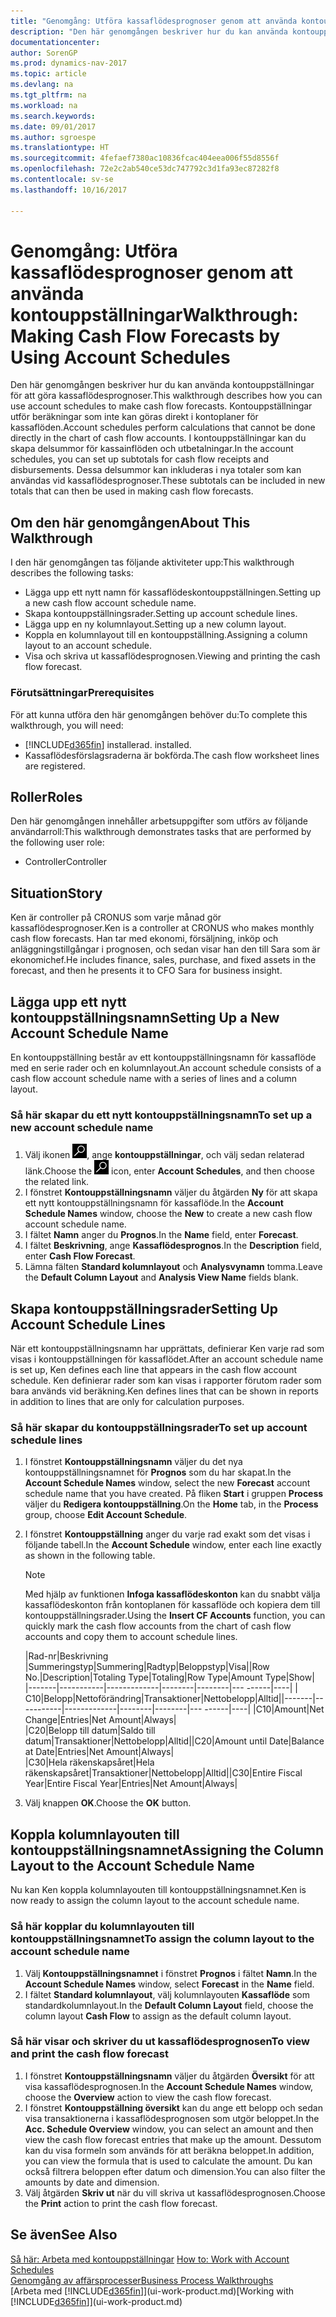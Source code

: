 ```yaml
---
title: "Genomgång: Utföra kassaflödesprognoser genom att använda kontouppställningar"
description: "Den här genomgången beskriver hur du kan använda kontouppställningar för att göra kassaflödesprognoser. Kontouppställningar utför beräkningar som inte kan göras direkt i kontoplaner för kassaflöden. I kontouppställningar kan du skapa delsummor för kassainflöden och utbetalningar. Dessa delsummor kan inkluderas i nya totaler som kan användas vid kassaflödesprognoser."
documentationcenter: 
author: SorenGP
ms.prod: dynamics-nav-2017
ms.topic: article
ms.devlang: na
ms.tgt_pltfrm: na
ms.workload: na
ms.search.keywords: 
ms.date: 09/01/2017
ms.author: sgroespe
ms.translationtype: HT
ms.sourcegitcommit: 4fefaef7380ac10836fcac404eea006f55d8556f
ms.openlocfilehash: 72e2c2ab540ce53dc747792c3d1fa93ec87282f8
ms.contentlocale: sv-se
ms.lasthandoff: 10/16/2017

---
```

# <a name="walkthrough-making-cash-flow-forecasts-by-using-account-schedules"></a><span data-ttu-id="bbe12-106">Genomgång: Utföra kassaflödesprognoser genom att använda kontouppställningar</span><span class="sxs-lookup"><span data-stu-id="bbe12-106">Walkthrough: Making Cash Flow Forecasts by Using Account Schedules</span></span>
<span data-ttu-id="bbe12-107">Den här genomgången beskriver hur du kan använda kontouppställningar för att göra kassaflödesprognoser.</span><span class="sxs-lookup"><span data-stu-id="bbe12-107">This walkthrough describes how you can use account schedules to make cash flow forecasts.</span></span> <span data-ttu-id="bbe12-108">Kontouppställningar utför beräkningar som inte kan göras direkt i kontoplaner för kassaflöden.</span><span class="sxs-lookup"><span data-stu-id="bbe12-108">Account schedules perform calculations that cannot be done directly in the chart of cash flow accounts.</span></span> <span data-ttu-id="bbe12-109">I kontouppställningar kan du skapa delsummor för kassainflöden och utbetalningar.</span><span class="sxs-lookup"><span data-stu-id="bbe12-109">In the account schedules, you can set up subtotals for cash flow receipts and disbursements.</span></span> <span data-ttu-id="bbe12-110">Dessa delsummor kan inkluderas i nya totaler som kan användas vid kassaflödesprognoser.</span><span class="sxs-lookup"><span data-stu-id="bbe12-110">These subtotals can be included in new totals that can then be used in making cash flow forecasts.</span></span>  

## <a name="about-this-walkthrough"></a><span data-ttu-id="bbe12-111">Om den här genomgången</span><span class="sxs-lookup"><span data-stu-id="bbe12-111">About This Walkthrough</span></span>  
<span data-ttu-id="bbe12-112">I den här genomgången tas följande aktiviteter upp:</span><span class="sxs-lookup"><span data-stu-id="bbe12-112">This walkthrough describes the following tasks:</span></span>  

- <span data-ttu-id="bbe12-113">Lägga upp ett nytt namn för kassaflödeskontouppställningen.</span><span class="sxs-lookup"><span data-stu-id="bbe12-113">Setting up a new cash flow account schedule name.</span></span>  
- <span data-ttu-id="bbe12-114">Skapa kontouppställningsrader.</span><span class="sxs-lookup"><span data-stu-id="bbe12-114">Setting up account schedule lines.</span></span>  
- <span data-ttu-id="bbe12-115">Lägga upp en ny kolumnlayout.</span><span class="sxs-lookup"><span data-stu-id="bbe12-115">Setting up a new column layout.</span></span>  
- <span data-ttu-id="bbe12-116">Koppla en kolumnlayout till en kontouppställning.</span><span class="sxs-lookup"><span data-stu-id="bbe12-116">Assigning a column layout to an account schedule.</span></span>  
- <span data-ttu-id="bbe12-117">Visa och skriva ut kassaflödesprognosen.</span><span class="sxs-lookup"><span data-stu-id="bbe12-117">Viewing and printing the cash flow forecast.</span></span>  

### <a name="prerequisites"></a><span data-ttu-id="bbe12-118">Förutsättningar</span><span class="sxs-lookup"><span data-stu-id="bbe12-118">Prerequisites</span></span>  
<span data-ttu-id="bbe12-119">För att kunna utföra den här genomgången behöver du:</span><span class="sxs-lookup"><span data-stu-id="bbe12-119">To complete this walkthrough, you will need:</span></span>  

- [!INCLUDE[d365fin](includes/d365fin_md.md)]<span data-ttu-id="bbe12-120"> installerad.</span><span class="sxs-lookup"><span data-stu-id="bbe12-120"> installed.</span></span>  
- <span data-ttu-id="bbe12-121">Kassaflödesförslagsraderna är bokförda.</span><span class="sxs-lookup"><span data-stu-id="bbe12-121">The cash flow worksheet lines are registered.</span></span>  

## <a name="roles"></a><span data-ttu-id="bbe12-122">Roller</span><span class="sxs-lookup"><span data-stu-id="bbe12-122">Roles</span></span>  
<span data-ttu-id="bbe12-123">Den här genomgången innehåller arbetsuppgifter som utförs av följande användarroll:</span><span class="sxs-lookup"><span data-stu-id="bbe12-123">This walkthrough demonstrates tasks that are performed by the following user role:</span></span>  

- <span data-ttu-id="bbe12-124">Controller</span><span class="sxs-lookup"><span data-stu-id="bbe12-124">Controller</span></span>  

## <a name="story"></a><span data-ttu-id="bbe12-125">Situation</span><span class="sxs-lookup"><span data-stu-id="bbe12-125">Story</span></span>  
<span data-ttu-id="bbe12-126">Ken är controller på CRONUS som varje månad gör kassaflödesprognoser.</span><span class="sxs-lookup"><span data-stu-id="bbe12-126">Ken is a controller at CRONUS who makes monthly cash flow forecasts.</span></span> <span data-ttu-id="bbe12-127">Han tar med ekonomi, försäljning, inköp och anläggningstillgångar i prognosen, och sedan visar han den till Sara som är ekonomichef.</span><span class="sxs-lookup"><span data-stu-id="bbe12-127">He includes finance, sales, purchase, and fixed assets in the forecast, and then he presents it to CFO Sara for business insight.</span></span>  

## <a name="setting-up-a-new-account-schedule-name"></a><span data-ttu-id="bbe12-128">Lägga upp ett nytt kontouppställningsnamn</span><span class="sxs-lookup"><span data-stu-id="bbe12-128">Setting Up a New Account Schedule Name</span></span>  
<span data-ttu-id="bbe12-129">En kontouppställning består av ett kontouppställningsnamn för kassaflöde med en serie rader och en kolumnlayout.</span><span class="sxs-lookup"><span data-stu-id="bbe12-129">An account schedule consists of a cash flow account schedule name with a series of lines and a column layout.</span></span>  

### <a name="to-set-up-a-new-account-schedule-name"></a><span data-ttu-id="bbe12-130">Så här skapar du ett nytt kontouppställningsnamn</span><span class="sxs-lookup"><span data-stu-id="bbe12-130">To set up a new account schedule name</span></span>  

1.  <span data-ttu-id="bbe12-131">Välj ikonen ![Sök efter sidan eller rapporten](media/ui-search/search_small.png "ikonen Sök efter sidan eller rapporten"), ange **kontouppställningar**, och välj sedan relaterad länk.</span><span class="sxs-lookup"><span data-stu-id="bbe12-131">Choose the ![Search for Page or Report](media/ui-search/search_small.png "Search for Page or Report icon") icon, enter **Account Schedules**, and then choose the related link.</span></span>  
2.  <span data-ttu-id="bbe12-132">I fönstret **Kontouppställningsnamn** väljer du åtgärden **Ny** för att skapa ett nytt kontouppställningsnamn för kassaflöde.</span><span class="sxs-lookup"><span data-stu-id="bbe12-132">In the **Account Schedule Names** window, choose the **New** to create a new cash flow account schedule name.</span></span>  
3.  <span data-ttu-id="bbe12-133">I fältet **Namn** anger du **Prognos**.</span><span class="sxs-lookup"><span data-stu-id="bbe12-133">In the **Name** field, enter **Forecast**.</span></span>  
4.  <span data-ttu-id="bbe12-134">I fältet **Beskrivning**, ange **Kassaflödesprognos**.</span><span class="sxs-lookup"><span data-stu-id="bbe12-134">In the **Description** field, enter **Cash Flow Forecast**.</span></span>  
5.  <span data-ttu-id="bbe12-135">Lämna fälten **Standard kolumnlayout** och **Analysvynamn** tomma.</span><span class="sxs-lookup"><span data-stu-id="bbe12-135">Leave the **Default Column Layout** and **Analysis View Name** fields blank.</span></span>  

## <a name="setting-up-account-schedule-lines"></a><span data-ttu-id="bbe12-136">Skapa kontouppställningsrader</span><span class="sxs-lookup"><span data-stu-id="bbe12-136">Setting Up Account Schedule Lines</span></span>  
<span data-ttu-id="bbe12-137">När ett kontouppställningsnamn har upprättats, definierar Ken varje rad som visas i kontouppställningen för kassaflödet.</span><span class="sxs-lookup"><span data-stu-id="bbe12-137">After an account schedule name is set up, Ken defines each line that appears in the cash flow account schedule.</span></span> <span data-ttu-id="bbe12-138">Ken definierar rader som kan visas i rapporter förutom rader som bara används vid beräkning.</span><span class="sxs-lookup"><span data-stu-id="bbe12-138">Ken defines lines that can be shown in reports in addition to lines that are only for calculation purposes.</span></span>  

### <a name="to-set-up-account-schedule-lines"></a><span data-ttu-id="bbe12-139">Så här skapar du kontouppställningsrader</span><span class="sxs-lookup"><span data-stu-id="bbe12-139">To set up account schedule lines</span></span>  

1.  <span data-ttu-id="bbe12-140">I fönstret **Kontouppställningsnamn** väljer du det nya kontouppställningsnamnet för **Prognos** som du har skapat.</span><span class="sxs-lookup"><span data-stu-id="bbe12-140">In the **Account Schedule Names** window, select the new **Forecast** account schedule name that you have created.</span></span> <span data-ttu-id="bbe12-141">På fliken **Start** i gruppen **Process** väljer du **Redigera kontouppställning**.</span><span class="sxs-lookup"><span data-stu-id="bbe12-141">On the **Home** tab, in the **Process** group, choose **Edit Account Schedule**.</span></span>  
2.  <span data-ttu-id="bbe12-142">I fönstret **Kontouppställning** anger du varje rad exakt som det visas i följande tabell.</span><span class="sxs-lookup"><span data-stu-id="bbe12-142">In the **Account Schedule** window, enter each line exactly as shown in the following table.</span></span>  

    > [!NOTE]  
    >  <span data-ttu-id="bbe12-143">Med hjälp av funktionen **Infoga kassaflödeskonton** kan du snabbt välja kassaflödeskonton från kontoplanen för kassaflöde och kopiera dem till kontouppställningsrader.</span><span class="sxs-lookup"><span data-stu-id="bbe12-143">Using the **Insert CF Accounts** function, you can quickly mark the cash flow accounts from the chart of cash flow accounts and copy them to account schedule lines.</span></span>  

    <span data-ttu-id="bbe12-144">|Rad-nr|Beskrivning |Summeringstyp|Summering|Radtyp|Beloppstyp|Visa|</span><span class="sxs-lookup"><span data-stu-id="bbe12-144">|Row No.|Description|Totaling Type|Totaling|Row Type|Amount Type|Show|</span></span>  
    <span data-ttu-id="bbe12-145">|-------|-----------|-------------|--------|--------|--- ------|----| | C10|Belopp|Nettoförändring|Transaktioner|Nettobelopp|Alltid|</span><span class="sxs-lookup"><span data-stu-id="bbe12-145">|-------|-----------|-------------|--------|--------|---  ------|----| |C10|Amount|Net Change|Entries|Net Amount|Always|</span></span>  
    <span data-ttu-id="bbe12-146">|C20|Belopp till datum|Saldo till datum|Transaktioner|Nettobelopp|Alltid|</span><span class="sxs-lookup"><span data-stu-id="bbe12-146">|C20|Amount until Date|Balance at Date|Entries|Net Amount|Always|</span></span>  
    <span data-ttu-id="bbe12-147">|C30|Hela räkenskapsåret|Hela räkenskapsåret|Transaktioner|Nettobelopp|Alltid|</span><span class="sxs-lookup"><span data-stu-id="bbe12-147">|C30|Entire Fiscal Year|Entire Fiscal Year|Entries|Net Amount|Always|</span></span>  

4.  <span data-ttu-id="bbe12-148">Välj knappen **OK**.</span><span class="sxs-lookup"><span data-stu-id="bbe12-148">Choose the **OK** button.</span></span>  

## <a name="assigning-the-column-layout-to-the-account-schedule-name"></a><span data-ttu-id="bbe12-149">Koppla kolumnlayouten till kontouppställningsnamnet</span><span class="sxs-lookup"><span data-stu-id="bbe12-149">Assigning the Column Layout to the Account Schedule Name</span></span>  
<span data-ttu-id="bbe12-150">Nu kan Ken koppla kolumnlayouten till kontouppställningsnamnet.</span><span class="sxs-lookup"><span data-stu-id="bbe12-150">Ken is now ready to assign the column layout to the account schedule name.</span></span>  

### <a name="to-assign-the-column-layout-to-the-account-schedule-name"></a><span data-ttu-id="bbe12-151">Så här kopplar du kolumnlayouten till kontouppställningsnamnet</span><span class="sxs-lookup"><span data-stu-id="bbe12-151">To assign the column layout to the account schedule name</span></span>  

1.  <span data-ttu-id="bbe12-152">Välj **Kontouppställningsnamnet** i fönstret **Prognos** i fältet **Namn**.</span><span class="sxs-lookup"><span data-stu-id="bbe12-152">In the **Account Schedule Names** window, select **Forecast** in the **Name** field.</span></span>  
2.  <span data-ttu-id="bbe12-153">I fältet **Standard kolumnlayout**, välj kolumnlayouten **Kassaflöde** som standardkolumnlayout.</span><span class="sxs-lookup"><span data-stu-id="bbe12-153">In the **Default Column Layout** field, choose the column layout **Cash Flow** to assign as the default column layout.</span></span>  

### <a name="to-view-and-print-the-cash-flow-forecast"></a><span data-ttu-id="bbe12-154">Så här visar och skriver du ut kassaflödesprognosen</span><span class="sxs-lookup"><span data-stu-id="bbe12-154">To view and print the cash flow forecast</span></span>  
1.  <span data-ttu-id="bbe12-155">I fönstret **Kontouppställningsnamn** väljer du åtgärden **Översikt** för att visa kassaflödesprognosen.</span><span class="sxs-lookup"><span data-stu-id="bbe12-155">In the **Account Schedule Names** window, choose the **Overview** action to view the cash flow forecast.</span></span>  
2.  <span data-ttu-id="bbe12-156">I fönstret **Kontouppställning översikt** kan du ange ett belopp och sedan visa transaktionerna i kassaflödesprognosen som utgör beloppet.</span><span class="sxs-lookup"><span data-stu-id="bbe12-156">In the **Acc. Schedule Overview** window, you can select an amount and then view the cash flow forecast entries that make up the amount.</span></span> <span data-ttu-id="bbe12-157">Dessutom kan du visa formeln som används för att beräkna beloppet.</span><span class="sxs-lookup"><span data-stu-id="bbe12-157">In addition, you can view the formula that is used to calculate the amount.</span></span> <span data-ttu-id="bbe12-158">Du kan också filtrera beloppen efter datum och dimension.</span><span class="sxs-lookup"><span data-stu-id="bbe12-158">You can also filter the amounts by date and dimension.</span></span>  
3.  <span data-ttu-id="bbe12-159">Välj åtgärden **Skriv ut** när du vill skriva ut kassaflödesprognosen.</span><span class="sxs-lookup"><span data-stu-id="bbe12-159">Choose the **Print** action to print the cash flow forecast.</span></span>  

## <a name="see-also"></a><span data-ttu-id="bbe12-160">Se även</span><span class="sxs-lookup"><span data-stu-id="bbe12-160">See Also</span></span>  
 <span data-ttu-id="bbe12-161">[Så här: Arbeta med kontouppställningar](bi-how-work-account-schedule.md) </span><span class="sxs-lookup"><span data-stu-id="bbe12-161">[How to: Work with Account Schedules](bi-how-work-account-schedule.md) </span></span>  
 [<span data-ttu-id="bbe12-162">Genomgång av affärsprocesser</span><span class="sxs-lookup"><span data-stu-id="bbe12-162">Business Process Walkthroughs</span></span>](walkthrough-business-process-walkthroughs.md)  
 <span data-ttu-id="bbe12-163">[Arbeta med [!INCLUDE[d365fin](includes/d365fin_md.md)]](ui-work-product.md)</span><span class="sxs-lookup"><span data-stu-id="bbe12-163">[Working with [!INCLUDE[d365fin](includes/d365fin_md.md)]](ui-work-product.md)</span></span>

